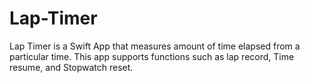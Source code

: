 # Lap-Timer

Lap Timer is a Swift App that measures amount of time elapsed from a particular time.
This app supports functions such as lap record, Time resume, and Stopwatch reset.
